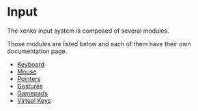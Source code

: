 # Input 

<div class="doc-incomplete"/>

The xenko input system is composed of several modules.

Those modules are listed below and each of them have their own documentation page.

- [Keyboard](keyboard.md)
- [Mouse](mouse.md)
- [Pointers](pointers.md)
- [Gestures](gestures.md)
- [Gamepads](gamepads.md)
- [Virtual Keys](virtual-keys.md)

